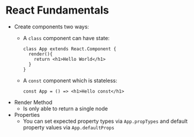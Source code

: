 # React Fundamentals

- Create components two ways:
  - A `class` component can have state:
  
    ```
    class App extends React.Component {
      render(){
        return <h1>Hello World</h1>
      }
    }
    ```
  - A `const` component which is stateless:
  
    ```
    const App = () => <h1>Hello const</h1>
    ```
- Render Method
  - Is only able to return a single node
- Properties
  - You can set expected property types via `App.propTypes` and default property values via `App.defaultProps`